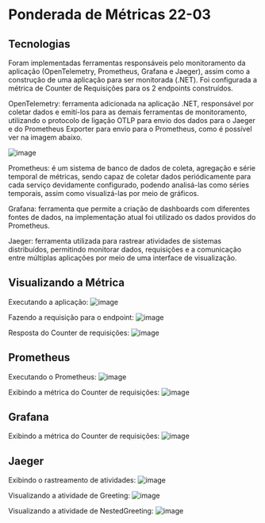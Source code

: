 # Ponderada de Métricas 22-03

## Tecnologias
Foram implementadas ferramentas responsáveis pelo monitoramento da aplicação (OpenTelemetry, Prometheus, Grafana e Jaeger), assim como a construção de uma aplicação para ser monitorada (.NET). Foi configurada a métrica de Counter de Requisições para os 2 endpoints construídos.

OpenTelemetry: ferramenta adicionada na aplicação .NET, responsável por coletar dados e emití-los para as demais ferramentas de monitoramento, utilizando o protocolo de ligação OTLP para envio dos dados para o Jaeger e do Prometheus Exporter para envio para o Prometheus, como é possível ver na imagem abaixo.

![image](https://github.com/FelipeSaadi/metricas-dotnet/assets/54749257/02bbd7c5-2b0c-4ec7-b5b3-fb3deddc28ec)


Prometheus: é um sistema de banco de dados de coleta, agregação e série temporal de métricas, sendo capaz de coletar dados periódicamente para cada serviço devidamente configurado, podendo analisá-las como séries temporais, assim como visualizá-las por meio de gráficos. 

Grafana: ferramenta que permite a criação de dashboards com diferentes fontes de dados, na implementação atual foi utilizado os dados providos do Prometheus.

Jaeger: ferramenta utilizada para rastrear atividades de sistemas distribuídos, permitindo monitorar dados, requisições e a comunicação entre múltiplas aplicações por meio de uma interface de visualização. 

## Visualizando a Métrica
Executando a aplicação:
![image](https://github.com/FelipeSaadi/metricas-dotnet/assets/54749257/968a26f1-f729-475a-8980-a07d2d70820b)

Fazendo a requisição para o endpoint:
![image](https://github.com/FelipeSaadi/metricas-dotnet/assets/54749257/c97050cd-41b9-446f-b239-4bc08c9eeeb4)

Resposta do Counter de requisições:
![image](https://github.com/FelipeSaadi/metricas-dotnet/assets/54749257/775b5103-27ac-49d9-b84c-d1852837c854)

## Prometheus
Executando o Prometheus:
![image](https://github.com/FelipeSaadi/metricas-dotnet/assets/54749257/12768e76-0c23-4aca-b509-6da5bf6d5739)

Exibindo a métrica do Counter de requisições:
![image](https://github.com/FelipeSaadi/metricas-dotnet/assets/54749257/f33fc2e8-85f7-4f96-abed-e744bb579770)

## Grafana
Exibindo a métrica do Counter de requisições:
![image](https://github.com/FelipeSaadi/metricas-dotnet/assets/54749257/a1e7a8e0-20d2-47d4-98c6-0844e5674384)

## Jaeger
Exibindo o rastreamento de atividades:
![image](https://github.com/FelipeSaadi/metricas-dotnet/assets/54749257/1081533f-585e-48e9-bba0-adaf004372d8)

Visualizando a atividade de Greeting:
![image](https://github.com/FelipeSaadi/metricas-dotnet/assets/54749257/fd607013-4777-4b24-a3a9-38fcb3f52cc3)

Visualizando a atividade de NestedGreeting:
![image](https://github.com/FelipeSaadi/metricas-dotnet/assets/54749257/8082b40c-5546-4819-b635-53aad67d53a5)
